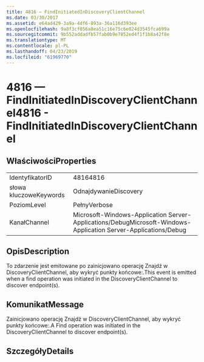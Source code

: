 ```yaml
---
title: 4816 — FindInitiatedInDiscoveryClientChannel
ms.date: 03/30/2017
ms.assetid: e64ad429-3a9a-4df6-893a-36a116d393ee
ms.openlocfilehash: 9a8f3cf056a8ea51c16e75c6e024d3545fca699a
ms.sourcegitcommit: 9b552addadfb57fab0b9e7852ed4f1f1b8a42f8e
ms.translationtype: MT
ms.contentlocale: pl-PL
ms.lasthandoff: 04/23/2019
ms.locfileid: "61969770"
---
```

# <a name="4816---findinitiatedindiscoveryclientchannel"></a><span data-ttu-id="37b00-102">4816 — FindInitiatedInDiscoveryClientChannel</span><span class="sxs-lookup"><span data-stu-id="37b00-102">4816 - FindInitiatedInDiscoveryClientChannel</span></span>
## <a name="properties"></a><span data-ttu-id="37b00-103">Właściwości</span><span class="sxs-lookup"><span data-stu-id="37b00-103">Properties</span></span>  
  
|||  
|-|-|  
|<span data-ttu-id="37b00-104">Identyfikator</span><span class="sxs-lookup"><span data-stu-id="37b00-104">ID</span></span>|<span data-ttu-id="37b00-105">4816</span><span class="sxs-lookup"><span data-stu-id="37b00-105">4816</span></span>|  
|<span data-ttu-id="37b00-106">słowa kluczowe</span><span class="sxs-lookup"><span data-stu-id="37b00-106">Keywords</span></span>|<span data-ttu-id="37b00-107">Odnajdywanie</span><span class="sxs-lookup"><span data-stu-id="37b00-107">Discovery</span></span>|  
|<span data-ttu-id="37b00-108">Poziom</span><span class="sxs-lookup"><span data-stu-id="37b00-108">Level</span></span>|<span data-ttu-id="37b00-109">Pełny</span><span class="sxs-lookup"><span data-stu-id="37b00-109">Verbose</span></span>|  
|<span data-ttu-id="37b00-110">Kanał</span><span class="sxs-lookup"><span data-stu-id="37b00-110">Channel</span></span>|<span data-ttu-id="37b00-111">Microsoft-Windows-Application Server-Applications/Debug</span><span class="sxs-lookup"><span data-stu-id="37b00-111">Microsoft-Windows-Application Server-Applications/Debug</span></span>|  
  
## <a name="description"></a><span data-ttu-id="37b00-112">Opis</span><span class="sxs-lookup"><span data-stu-id="37b00-112">Description</span></span>  
 <span data-ttu-id="37b00-113">To zdarzenie jest emitowane po zainicjowano operację Znajdź w DiscoveryClientChannel, aby wykryć punkty końcowe:.</span><span class="sxs-lookup"><span data-stu-id="37b00-113">This event is emitted when a find operation was initiated in the DiscoveryClientChannel to discover endpoint(s).</span></span>  
  
## <a name="message"></a><span data-ttu-id="37b00-114">Komunikat</span><span class="sxs-lookup"><span data-stu-id="37b00-114">Message</span></span>  
 <span data-ttu-id="37b00-115">Zainicjowano operację Znajdź w DiscoveryClientChannel, aby wykryć punkty końcowe:.</span><span class="sxs-lookup"><span data-stu-id="37b00-115">A Find operation was initiated in the DiscoveryClientChannel to discover endpoint(s).</span></span>  
  
## <a name="details"></a><span data-ttu-id="37b00-116">Szczegóły</span><span class="sxs-lookup"><span data-stu-id="37b00-116">Details</span></span>
